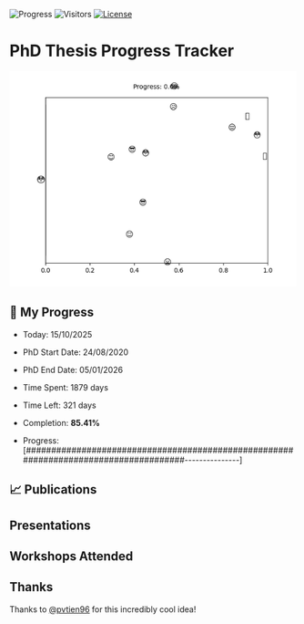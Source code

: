 ![Progress](https://img.shields.io/badge/Progress-85.41%25-3ca959?style=flat-square)
![Visitors](https://api.visitorbadge.io/api/combined?path=https%3A%2F%2Fgithub.com%2Fpvtien96%2FPhD_Thesis_Tracker&label=Views&labelColor=%2337d67a&countColor=%23ff8a65&style=flat-square)
[![License](https://img.shields.io/badge/License-Apache_2.0-blue.svg)](https://opensource.org/licenses/Apache-2.0)

# PhD Thesis Progress Tracker

<td style="width: 10%; padding: 10px; border: none;">
      <img src="progress.gif" alt="Progress" style="height: 10%">
</td>

## :calendar: My Progress

- Today: 15/10/2025
- PhD Start Date: 24/08/2020
- PhD End Date: 05/01/2026

- Time Spent: 1879 days
- Time Left: 321 days
- Completion: <b>85.41%</b>
- Progress: [#####################################################################################---------------]

## 📈 Publications

## Presentations

## Workshops Attended

## Thanks

Thanks to [@pvtien96](https://github.com/pvtien96) for this incredibly cool idea!
